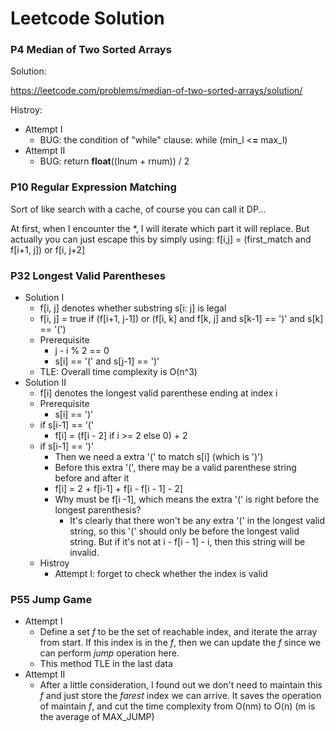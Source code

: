 # Leetcode Solution

### P4 Median of Two Sorted Arrays

Solution:

https://leetcode.com/problems/median-of-two-sorted-arrays/solution/

Histroy:

- Attempt I
  - BUG: the condition of "while" clause: while (min_l <**=** max_l)
- Attempt II
  - BUG: return **float**((lnum + rnum)) / 2

### P10 Regular Expression Matching

Sort of like search with a cache, of course you can call it DP...

At first, when I encounter the *, I will iterate which part it will replace. But actually you can just escape this by simply using: f[i,j] = (first_match and f[i+1, j]) or f[i, j+2]



### P32 Longest Valid Parentheses

- Solution I
  - f[i, j] denotes whether substring s[i: j] is legal
  - f[i, j] = true if (f[i+1, j-1]) or (f[i, k] and f[k, j] and s[k-1] == ')' and s[k] == '(')
  - Prerequisite
    - j - i % 2 == 0
    - s[i] == '(' and s[j-1] == ')'
  - TLE: Overall time complexity is O(n^3)
- Solution II
  - f[i] denotes the longest valid parenthese ending at index i
  - Prerequisite
    - s[i] == ')'
  - if s[i-1] == '('
    - f[i] = (f[i - 2] if i >= 2 else 0) + 2
  - if s[i-1] == ')'
    - Then we need a extra '(' to match s[i] (which is ')')
    - Before this extra '(', there may be a valid parenthese string before and after it
    - f[i] = 2 + f[i-1] + f[i - f[i - 1] - 2]
    - Why must be f[i -1], which means the extra '(' is right before the longest parenthesis?
      - It's clearly that there won't be any extra '(' in the longest valid string, so this '(' should only be before the longest valid string. But if it's not at i - f[i - 1] - i, then this string will be invalid.
  - Histroy
    - Attempt I: forget to check whether the index is valid



### P55 Jump Game

- Attempt I
  - Define a set *f* to be the set of reachable index, and iterate the array from start. If this index is in the *f*, then we can update the *f* since we can perform *jump* operation here.
  - This method TLE in the last data
- Attempt II
  - After a little consideration, I found out we don't need to maintain this *f* and just store the *farest* index we can arrive. It saves the operation of maintain *f*, and cut the time complexity from O(nm) to O(n) (m is the average of MAX_JUMP)